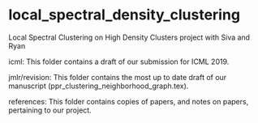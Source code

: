 # local_spectral_density_clustering
Local Spectral Clustering on High Density Clusters project with Siva and Ryan

icml: This folder contains a draft of our submission for ICML 2019.

jmlr/revision: This folder contains the most up to date draft of our manuscript (ppr_clustering_neighborhood_graph.tex).

references: This folder contains copies of papers, and notes on papers, pertaining to our project. 

